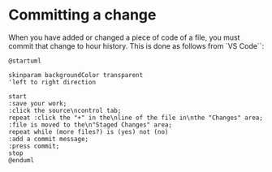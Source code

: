 # Committing a change

When you have added or changed a piece of code of a file, you must commit that change to hour history. This is done as follows from `VS Code``:

```plantuml
@startuml

skinparam backgroundColor transparent
'left to right direction

start
:save your work;
:click the source\ncontrol tab;
repeat :click the "+" in the\nline of the file in\nthe "Changes" area;
:file is moved to the\n"Staged Changes" area;
repeat while (more files?) is (yes) not (no)
:add a commit message;
:press commit;
stop
@enduml
```